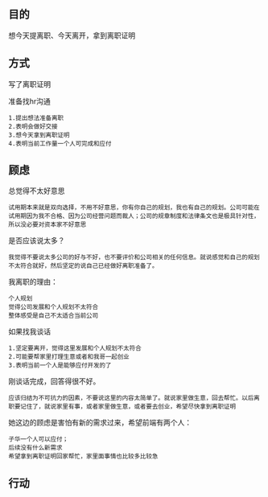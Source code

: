 ## 目的

想今天提离职、今天离开，拿到离职证明

## 方式

写了离职证明

准备找hr沟通

```
1.提出想法准备离职
2.表明会做好交接
3.想今天拿到离职证明
4.表明当前工作量一个人可完成和应付
```

## 顾虑

总觉得不太好意思

```
试用期本来就是双向选择，不用不好意思，你有你自己的规划，我也有自己的规划。公司可能在试用期因为我不合格、因为公司经营问题而裁人；公司的规章制度和法律条文也是极具针对性，所以没必要对资本家不好意思
```

是否应该说太多？

```
我觉得不要说太多公司的好与不好，也不要评价和公司相关的任何信息。就说感觉和自己的规划不太符合就好，然后坚定的说自己已经做好离职准备了。
```

我离职的理由：

```
个人规划
觉得公司发展和个人规划不太符合
整体感受是自己不太适合当前公司
```

如果找我谈话

```
1.坚定要离开，觉得这里发展和个人规划不太符合
2.可能要帮家里打理生意或者和我哥一起创业
3.表明当前一个人是能够应付开发的了
```

刚谈话完成，回答得很不好。

```
应该归结为不可抗力的因素，不要说这里的内容太简单了。就说家里做生意，回去帮忙。以后离职要记住了，就说家里有事，或者家里做生意，或者要去创业，希望尽快拿到离职证明
```

她这边的顾虑是害怕有新的需求过来，希望前端有两个人：

```
子华一个人可以应付；
后续没有什么新需求
希望拿到离职证明回家帮忙，家里面事情也比较多比较急
```



## 行动

